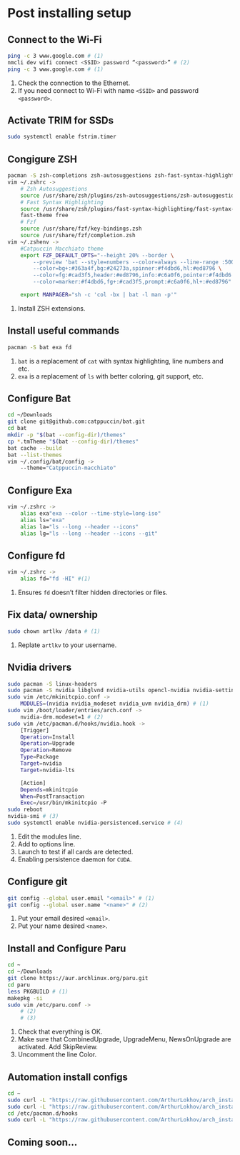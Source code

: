 # Post installing setup

## Connect to the Wi-Fi
```sh
ping -c 3 www.google.com # (1)
nmcli dev wifi connect <SSID> password “<password>” # (2)
ping -c 3 www.google.com # (1)
```

1. Check the connection to the Ethernet.
2. If you need connect to Wi-Fi with name `<SSID>` and password `<password>`.

## Activate TRIM for SSDs
```sh
sudo systemctl enable fstrim.timer
```

## Congigure ZSH
```sh
pacman -S zsh-completions zsh-autosuggestions zsh-fast-syntax-highlighting fzf # (1)
vim ~/.zshrc ->
    # Zsh Autosuggestions
    source /usr/share/zsh/plugins/zsh-autosuggestions/zsh-autosuggestions.plugin.zsh
    # Fast Syntax Highlighting
    source /usr/share/zsh/plugins/fast-syntax-highlighting/fast-syntax-highlighting.plugin.zsh
    fast-theme free
    # Fzf
    source /usr/share/fzf/key-bindings.zsh
    source /usr/share/fzf/completion.zsh
vim ~/.zshenv ->
    #Catpuccin Macchiato theme
    export FZF_DEFAULT_OPTS="--height 20% --border \
        --preview 'bat --style=numbers --color=always --line-range :500 {}' \
        --color=bg+:#363a4f,bg:#24273a,spinner:#f4dbd6,hl:#ed8796 \
        --color=fg:#cad3f5,header:#ed8796,info:#c6a0f6,pointer:#f4dbd6 \
        --color=marker:#f4dbd6,fg+:#cad3f5,prompt:#c6a0f6,hl+:#ed8796"

    export MANPAGER="sh -c 'col -bx | bat -l man -p'"
```

1. Install ZSH extensions.

## Install useful commands
```sh
pacman -S bat exa fd
```

1. `bat` is a replacement of `cat` with syntax highlighting, line numbers and etc.
2. `exa` is a replacement of `ls` with better coloring, git support, etc.

## Configure Bat
```sh
cd ~/Downloads
git clone git@github.com:catppuccin/bat.git
cd bat
mkdir -p "$(bat --config-dir)/themes"
cp *.tmTheme "$(bat --config-dir)/themes"
bat cache --build
bat --list-themes
vim ~/.config/bat/config ->
    --theme="Catppuccin-macchiato"
```

## Configure Exa
```sh
vim ~/.zshrc ->
    alias exa"exa --color --time-style=long-iso"
    alias ls="exa"
    alias la="ls --long --header --icons"
    alias lg="ls --long --header --icons --git"
```

## Configure fd
```sh
vim ~/.zshrc ->
    alias fd="fd -HI" #(1)
```

1. Ensures `fd` doesn’t filter hidden directories or files.

## Fix data/ ownership
```sh
sudo chown artlkv /data # (1)
```

1. Replate `artlkv` to your username.

## Nvidia drivers
```sh
sudo pacman -S linux-headers
sudo pacman -S nvidia libglvnd nvidia-utils opencl-nvidia nvidia-settings
sudo vim /etc/mkinitcpio.conf ->
    MODULES=(nvidia nvidia_modeset nvidia_uvm nvidia_drm) # (1)
sudo vim /boot/loader/entries/arch.conf -> 
    nvidia-drm.modeset=1 # (2)
sudo vim /etc/pacman.d/hooks/nvidia.hook ->
    [Trigger]
    Operation=Install
    Operation=Upgrade
    Operation=Remove
    Type=Package
    Target=nvidia
    Target=nvidia-lts

    [Action]
    Depends=mkinitcpio
    When=PostTransaction
    Exec=/usr/bin/mkinitcpio -P
sudo reboot
nvidia-smi # (3)
sudo systemctl enable nvidia-persistenced.service # (4)
```

1. Edit the modules line.
2. Add to options line.
3. Launch to test if all cards are detected.
4. Enabling persistence daemon for `CUDA`.

## Configure git
```sh
git config --global user.email "<email>" # (1)
git config --global user.name "<name>" # (2)
```

1. Put your email desired `<email>`.
2. Put your name desired `<name>`.

## Install and Configure Paru
```sh
cd ~
cd ~/Downloads
git clone https://aur.archlinux.org/paru.git
cd paru
less PKGBUILD # (1)
makepkg -si
sudo vim /etc/paru.conf ->
    # (2)
    # (3)
```
1. Check that everything is OK.
2. Make sure that CombinedUpgrade, UpgradeMenu, NewsOnUpgrade are activated. Add SkipReview.
3. Uncomment the line Color.

## Automation install configs
```sh
cd ~
sudo curl -L "https://raw.githubusercontent.com/ArthurLokhov/arch_install/main/configs/.zshenv" -O
sudo curl -L "https://raw.githubusercontent.com/ArthurLokhov/arch_install/main/configs/.zshrc" -O
cd /etc/pacman.d/hooks
sudo curl -L "https://raw.githubusercontent.com/ArthurLokhov/arch_install/main/configs/nvidia.hook" -O
```

## Coming soon...